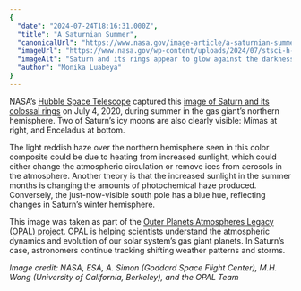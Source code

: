 ```yaml
---
{
  "date": "2024-07-24T18:16:31.000Z",
  "title": "A Saturnian Summer",
  "canonicalUrl": "https://www.nasa.gov/image-article/a-saturnian-summer/",
  "imageUrl": "https://www.nasa.gov/wp-content/uploads/2024/07/stsci-h-p2043a-f-1592x1137-1.jpg",
  "imageAlt": "Saturn and its rings appear to glow against the darkness of space. At right and at middle bottom, two small dots can be seen: they are two of Saturn's moons - Mimas and Enceladus, respectively. Saturn itself takes on a reddish tint in its northern hemisphere and blue at its bottom. The planet's concentric rings are an icy white.",
  "author": "Monika Luabeya"
}
---
```


NASA’s [Hubble Space Telescope](https://science.nasa.gov/mission/hubble/) captured this [image of Saturn and its colossal rings](https://science.nasa.gov/missions/hubble/hubble-sees-summertime-on-saturn/) on July 4, 2020, during summer in the gas giant’s northern hemisphere. Two of Saturn’s icy moons are also clearly visible: Mimas at right, and Enceladus at bottom. 

The light reddish haze over the northern hemisphere seen in this color composite could be due to heating from increased sunlight, which could either change the atmospheric circulation or remove ices from aerosols in the atmosphere. Another theory is that the increased sunlight in the summer months is changing the amounts of photochemical haze produced. Conversely, the just-now-visible south pole has a blue hue, reflecting changes in Saturn’s winter hemisphere.

This image was taken as part of the [Outer Planets Atmospheres Legacy (OPAL) project](https://svs.gsfc.nasa.gov/13783). OPAL is helping scientists understand the atmospheric dynamics and evolution of our solar system’s gas giant planets. In Saturn’s case, astronomers continue tracking shifting weather patterns and storms.

_Image credit: NASA, ESA, A. Simon (Goddard Space Flight Center), M.H. Wong (University of California, Berkeley), and the OPAL Team_
